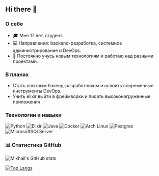 ## Hi there 👋

<!--
**inliktor/inliktor** is a ✨ _special_ ✨ repository because its `README.md` (this file) appears on your GitHub profile.

Here are some ideas to get you started:

- 🔭 I’m currently working on ...
- 🌱 I’m currently learning ...
- 👯 I’m looking to collaborate on ...
- 🤔 I’m looking for help with ...
- 💬 Ask me about ...
- 📫 How to reach me: ...
- 😄 Pronouns: ...
- ⚡ Fun fact: ...
-->

### О себе
- 🎓 Мне 17 лет, студент.
- 💻 Направления: backend-разработка, системное администрирование и DevOps.
- 🌱 Постоянно учусь новым технологиям и работаю над разными проектами.

### В планах
- Стать опытным бэкенд-разработчиком и освоить современные инструменты DevOps.
- Учить elixir выйти в фреймворки и писать высоконагруженные приложения 

### Технологии и навыки
![Python](https://img.shields.io/badge/Python-3776AB?style=for-the-badge&logo=python&logoColor=white)
![Elixir](https://img.shields.io/badge/elixir-%234B275F.svg?style=for-the-badge&logo=elixir&logoColor=white)
![Java](https://img.shields.io/badge/java-%23ED8B00.svg?style=for-the-badge&logo=openjdk&logoColor=white)
![Docker](https://img.shields.io/badge/Docker-2496ED?style=for-the-badge&logo=docker&logoColor=white)
![Arch Linux](https://img.shields.io/badge/Arch_Linux-1793D1?style=for-the-badge&logo=arch-linux&logoColor=white)
![Postgres](https://img.shields.io/badge/postgres-%23316192.svg?style=for-the-badge&logo=postgresql&logoColor=white)
![MicrosoftSQLServer](https://img.shields.io/badge/Microsoft%20SQL%20Server-CC2927?style=for-the-badge&logo=microsoft%20sql%20server&logoColor=white)


### 📊 Статистика GitHub

![Mikhail's GitHub stats](https://github-readme-stats.vercel.app/api?username=inliktor&show_icons=true&theme=radical)

[![Top Langs](https://github-readme-stats.vercel.app/api/top-langs/?username=inliktor&layout=compact&theme=radical)](https://github.com/inliktor/github-readme-stats)
